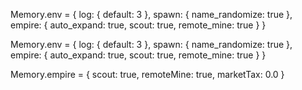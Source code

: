 

Memory.env = {  log: { default: 3 }, spawn: { name_randomize: true }, empire: { auto_expand: true, scout: true, remote_mine: true } }

Memory.env = { 
	log: { default: 3 },
	spawn: { name_randomize: true },
	empire: { auto_expand: true, scout: true, remote_mine: true }
}

Memory.empire = { scout: true, remoteMine: true, marketTax: 0.0 }